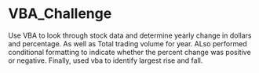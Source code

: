 # VBA_Challenge
Use VBA to look through stock data and determine yearly change in dollars and percentage. As well as Total trading volume for year. ALso performed conditional formatting to indicate whether the percent change was positive or negative.  Finally, used vba to identify largest rise and fall.
